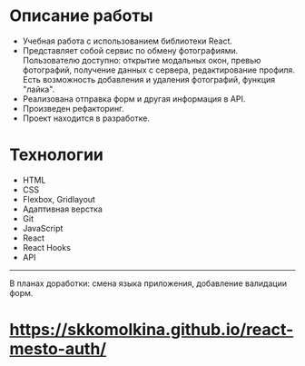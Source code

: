 # Описание работы

* Учебная работа с использованием библиотеки React. 
* Представляет собой сервис по обмену фотографиями. Пользователю доступно: открытие модальных окон, превью фотографий, получение данных с сервера, редактирование профиля. Есть возможность добавления и удаления фотографий, функция "лайка".
* Реализована отправка форм и другая информация в API.
* Произведен рефакторинг.
* Проект находится в разработке.

# Технологии 

* HTML
* CSS
* Flexbox, Gridlayout
* Адаптивная верстка
* Git
* JavaScript
* React
* React Hooks
* API

-------

В планах доработки: смена языка приложения, добавление валидации форм.

# https://skkomolkina.github.io/react-mesto-auth/
